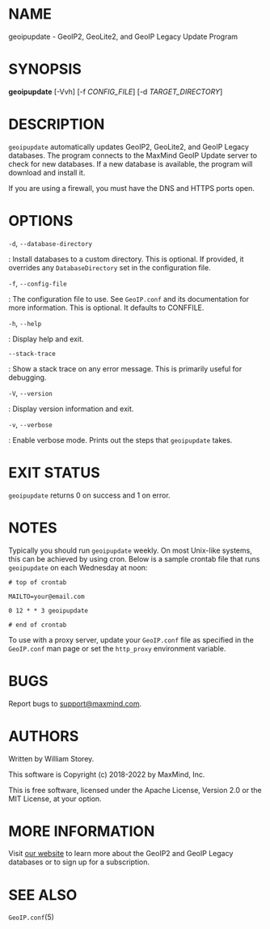 # NAME

geoipupdate - GeoIP2, GeoLite2, and GeoIP Legacy Update Program

# SYNOPSIS

**geoipupdate** [-Vvh] [-f *CONFIG_FILE*] [-d *TARGET_DIRECTORY*]

# DESCRIPTION

`geoipupdate` automatically updates GeoIP2, GeoLite2, and GeoIP Legacy
databases. The program connects to the MaxMind GeoIP Update server to
check for new databases. If a new database is available, the program will
download and install it.

If you are using a firewall, you must have the DNS and HTTPS ports
open.

# OPTIONS

`-d`, `--database-directory`

:   Install databases to a custom directory.  This is optional. If provided, it
    overrides any `DatabaseDirectory` set in the configuration file.

`-f`, `--config-file`

:   The configuration file to use. See `GeoIP.conf` and its documentation for
    more information. This is optional. It defaults to CONFFILE.

`-h`, `--help`

:   Display help and exit.

`--stack-trace`

:   Show a stack trace on any error message. This is primarily useful for
    debugging.

`-V`, `--version`

:   Display version information and exit.

`-v`, `--verbose`

:   Enable verbose mode. Prints out the steps that `geoipupdate` takes.

# EXIT STATUS

`geoipupdate` returns 0 on success and 1 on error.

# NOTES

Typically you should run `geoipupdate` weekly. On most Unix-like systems,
this can be achieved by using cron. Below is a sample crontab file that
runs `geoipupdate` on each Wednesday at noon:

    # top of crontab

    MAILTO=your@email.com

    0 12 * * 3 geoipupdate

    # end of crontab


To use with a proxy server, update your `GeoIP.conf` file as specified
in the `GeoIP.conf` man page or set the `http_proxy` environment
variable.

# BUGS

Report bugs to [support@maxmind.com](mailto:support@maxmind.com).

# AUTHORS

Written by William Storey.

This software is Copyright (c) 2018-2022 by MaxMind, Inc.

This is free software, licensed under the Apache License, Version 2.0 or
the MIT License, at your option.

# MORE INFORMATION

Visit [our website](https://www.maxmind.com/en/geoip2-services-and-databases)
to learn more about the GeoIP2 and GeoIP Legacy databases or to sign up
for a subscription.

# SEE ALSO

`GeoIP.conf`(5)
